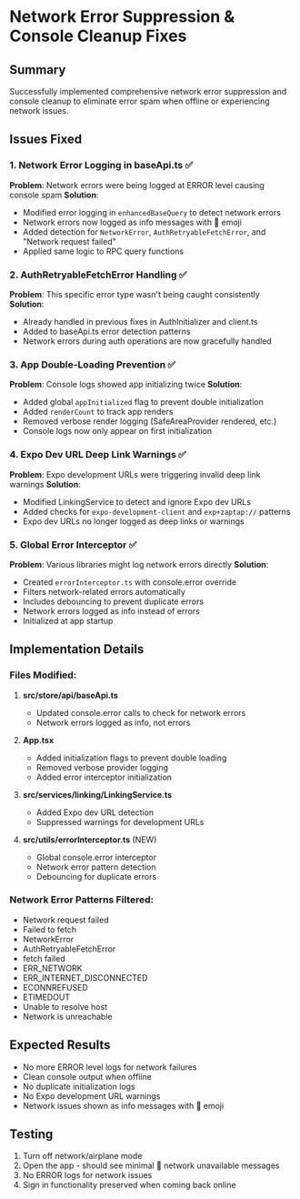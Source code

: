 # Network Error Suppression & Console Cleanup Fixes

## Summary
Successfully implemented comprehensive network error suppression and console cleanup to eliminate error spam when offline or experiencing network issues.

## Issues Fixed

### 1. Network Error Logging in baseApi.ts ✅
**Problem**: Network errors were being logged at ERROR level causing console spam
**Solution**: 
- Modified error logging in `enhancedBaseQuery` to detect network errors
- Network errors now logged as info messages with 📴 emoji
- Added detection for `NetworkError`, `AuthRetryableFetchError`, and "Network request failed"
- Applied same logic to RPC query functions

### 2. AuthRetryableFetchError Handling ✅
**Problem**: This specific error type wasn't being caught consistently
**Solution**: 
- Already handled in previous fixes in AuthInitializer and client.ts
- Added to baseApi.ts error detection patterns
- Network errors during auth operations are now gracefully handled

### 3. App Double-Loading Prevention ✅
**Problem**: Console logs showed app initializing twice
**Solution**: 
- Added global `appInitialized` flag to prevent double initialization
- Added `renderCount` to track app renders
- Removed verbose render logging (SafeAreaProvider rendered, etc.)
- Console logs now only appear on first initialization

### 4. Expo Dev URL Deep Link Warnings ✅
**Problem**: Expo development URLs were triggering invalid deep link warnings
**Solution**: 
- Modified LinkingService to detect and ignore Expo dev URLs
- Added checks for `expo-development-client` and `exp+zaptap://` patterns
- Expo dev URLs no longer logged as deep links or warnings

### 5. Global Error Interceptor ✅
**Problem**: Various libraries might log network errors directly
**Solution**: 
- Created `errorInterceptor.ts` with console.error override
- Filters network-related errors automatically
- Includes debouncing to prevent duplicate errors
- Network errors logged as info instead of errors
- Initialized at app startup

## Implementation Details

### Files Modified:
1. **src/store/api/baseApi.ts**
   - Updated console.error calls to check for network errors
   - Network errors logged as info, not errors

2. **App.tsx**
   - Added initialization flags to prevent double loading
   - Removed verbose provider logging
   - Added error interceptor initialization

3. **src/services/linking/LinkingService.ts**
   - Added Expo dev URL detection
   - Suppressed warnings for development URLs

4. **src/utils/errorInterceptor.ts** (NEW)
   - Global console.error interceptor
   - Network error pattern detection
   - Debouncing for duplicate errors

### Network Error Patterns Filtered:
- Network request failed
- Failed to fetch
- NetworkError
- AuthRetryableFetchError
- fetch failed
- ERR_NETWORK
- ERR_INTERNET_DISCONNECTED
- ECONNREFUSED
- ETIMEDOUT
- Unable to resolve host
- Network is unreachable

## Expected Results
- No more ERROR level logs for network failures
- Clean console output when offline
- No duplicate initialization logs
- No Expo development URL warnings
- Network issues shown as info messages with 📴 emoji

## Testing
1. Turn off network/airplane mode
2. Open the app - should see minimal 📴 network unavailable messages
3. No ERROR logs for network issues
4. Sign in functionality preserved when coming back online